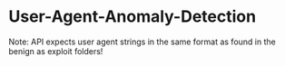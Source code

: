 # User-Agent-Anomaly-Detection

Note: API expects user agent strings in the same format as found in the benign as exploit folders!
